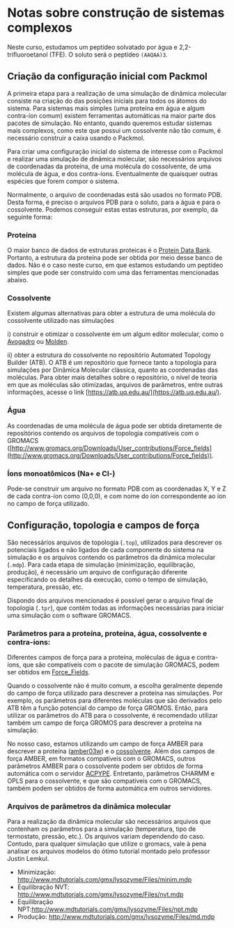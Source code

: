 
# Notas sobre construção de sistemas complexos

Neste curso, estudamos um peptídeo solvatado por água e 2,2-trifluoroetanol (TFE). O soluto será o peptídeo `(AAQAA)3`. 

## Criação da configuração inicial com Packmol

A primeira etapa para a realização de uma simulação de dinâmica molecular consiste na criação do das posições iniciais para todos os átomos do sistema. Para sistemas mais simples (uma proteína em água e algum contra-íon comum) existem ferramentas automáticas na maior parte dos pacotes de simulação. No entanto, quando queremos estudar sistemas mais complexos, como este que possui um cossolvente não tão comum, é necessário construir a caixa usando o Packmol.

Para criar uma configuração inicial do sistema de interesse com o Packmol e realizar uma simulação de dinâmica molecular, são necessários arquivos de coordenadas da proteína, de uma molécula do cossolvente, de uma molécula de água, e dos contra-íons. Eventualmente de quaisquer outras espécies que forem compor o sistema.

Normalmente, o arquivo de coordenadas está são usados no formato PDB. Desta forma, é preciso o arquivos PDB para o soluto, para a água e para o cossolvente. Podemos conseguir estas estas estruturas, por exemplo, da seguinte forma:

### Proteína

O maior banco de dados de estruturas proteicas é o [Protein Data Bank](https://www.rcsb.org/). Portanto, a estrutura da proteína pode ser obtida por meio desse banco de dados. Não é o caso neste curso, em que estamos estudando um peptídeo simples que pode ser construído com uma das ferramentas mencionadas abaixo.  

### Cossolvente
 
Existem algumas alternativas para obter a estrutura de uma molécula do cossolvente utilizado nas simulações

i) construir e otimizar o cossolvente em um algum editor molecular, como o [Avogadro](https://avogadro.cc/) ou [Molden](https://www3.cmbi.umcn.nl/molden/).

ii) obter a estrutura do cossolvente no repositório Automated Topology Builder (ATB). O ATB é um repositório que fornece tanto a topologia para simulações por Dinâmica Molecular clássica, quanto as coordenadas das moléculas. Para obter mais detalhes sobre o repositório, o nível de teoria em que as moléculas são otimizadas, arquivos de parâmetros, entre outras informações, acesse o link [https://atb.uq.edu.au/](https://atb.uq.edu.au/). 

### Água
 
As coordenadas de uma molécula de água pode ser obtida diretamente de repositórios contendo os arquivos de topologia compatíveis com o GROMACS ([http://www.gromacs.org/Downloads/User_contributions/Force_fields](http://www.gromacs.org/Downloads/User_contributions/Force_fields)).  

### Íons monoatômicos (Na+ e Cl-)
 
Pode-se construir um arquivo no formato PDB com as coordenadas X, Y e Z de cada contra-íon como (0,0,0), e com nome do íon correspondente ao íon no campo de força utilizado.

## Configuração, topologia e campos de força

São necessários arquivos de topologia (`.top`), utilizados para descrever os potenciais ligados e não ligados de cada componente do sistema na simulação e os arquivos contendo os parâmetros da dinâmica molecular (`.mdp`). Para cada etapa de simulação (minimização, equilibração, produção), é necessário um arquivo de configuração diferente especificando os detalhes da execução, como o tempo de simulação, temperatura, pressão, etc. 

Dispondo dos arquivos mencionados é possível gerar o arquivo final de topologia (`.tpr`), que contém todas as informações necessárias para iniciar uma simulação com o software GROMACS. 
 
### Parâmetros para a proteína, proteína, água, cossolvente e contra-íons:
 
Diferentes campos de força para a proteína, moléculas de água e contra-íons, que são compatíveis com o pacote de simulação GROMACS, podem ser obtidos em [Force_Fields](http://www.gromacs.org/Downloads ). 

Quando o cossolvente não é muito comum, a escolha geralmente depende do campo de força utilizado para descrever a proteína nas simulações. Por exemplo, os parâmetros para diferentes moléculas que são derivados pelo ATB têm a função potencial do campo de força GROMOS. Então, para utilizar os parâmetros do ATB para o cossolvente, é recomendado utilizar também um campo de força GROMOS para descrever a proteína na simulação.
 
No nosso caso, estamos utilizando um campo de força AMBER para descrever a proteína ([amber03w](https://pubs.acs.org/doi/abs/10.1021/jp108618d)) e o [cossolvente](https://pubs.acs.org/doi/10.1021/jp505861b). Além dos campos de força AMBER, em formatos compatíveis com o GROMACS, outros parâmetros AMBER para o cossolvente podem ser obtidos de forma automática com o servidor [ACPYPE](https://github.com/llazzaro/acpype). Entretanto, parâmetros CHARMM e OPLS para o cossolvente, e que são compatíveis com o GROMACS, também podem ser obtidos de forma automática em outros servidores.
 
### Arquivos de parâmetros da dinâmica molecular
 
Para a realização da dinâmica molecular são necessários arquivos que contenham os parâmetros para a simulação (temperatura, tipo de termostato, pressão, etc.). Os arquivos variam dependendo do caso. Contudo, para qualquer simulação que utilize o gromacs, vale à pena analisar os arquivos modelos do ótimo tutorial montado pelo professor Justin Lemkul.
 
- Minimização: http://www.mdtutorials.com/gmx/lysozyme/Files/minim.mdp
- Equilibração NVT: http://www.mdtutorials.com/gmx/lysozyme/Files/nvt.mdp
- Equilibração NPT:http://www.mdtutorials.com/gmx/lysozyme/Files/npt.mdp
- Produção: http://www.mdtutorials.com/gmx/lysozyme/Files/md.mdp







 
 

